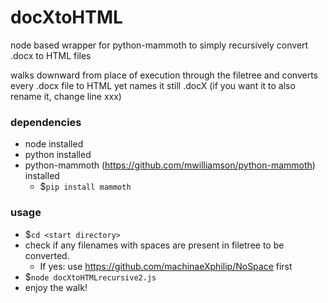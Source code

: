 # docXtoHTML
node based wrapper for python-mammoth to simply recursively convert .docx to HTML files

walks downward from place of execution through the filetree and converts every .docx file to HTML yet names it still .docX (if you want it to also rename it, change line xxx)

### dependencies ###
- node installed
- python installed
- python-mammoth (https://github.com/mwilliamson/python-mammoth) installed
    - $`pip install mammoth`

### usage ###
- $`cd <start directory>`
- check if any filenames with spaces are present in filetree to be converted. 
    - If yes: use https://github.com/machinaeXphilip/NoSpace first
- $`node docXtoHTMLrecursive2.js`
- enjoy the walk!

